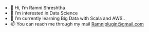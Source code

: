 - 👋 Hi, I’m Ramni Shreshtha
- 👀 I’m interested in Data Science
- 🌱 I’m currently learning Big Data with Scala and AWS..
- 📫 You can reach me through my mail Ramniplugin@gmail.com

<!---
Ramniplugin/Ramniplugin is a ✨ special ✨ repository because its `README.md` (this file) appears on your GitHub profile.
You can click the Preview link to take a look at your changes.
--->
